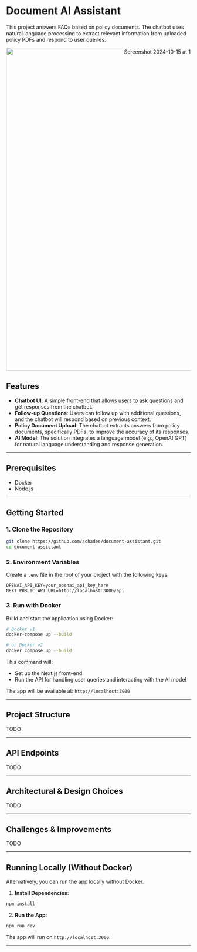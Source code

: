 

# Document AI Assistant

This project answers FAQs based on policy documents. The chatbot uses natural language processing  to extract relevant information from uploaded policy PDFs and respond to user queries.
<p align="center">
  <img width="879" alt="Screenshot 2024-10-15 at 11 28 18 AM" src="https://github.com/user-attachments/assets/75563599-5841-47cd-af27-6ce43e64c8ef">
</p>


## Features
- **Chatbot UI**: A simple front-end that allows users to ask questions and get responses from the chatbot.
- **Follow-up Questions**: Users can follow up with additional questions, and the chatbot will respond based on previous context.
- **Policy Document Upload**: The chatbot extracts answers from policy documents, specifically PDFs, to improve the accuracy of its responses.
- **AI Model**: The solution integrates a language model (e.g., OpenAI GPT) for natural language understanding and response generation.

---

## Prerequisites

- Docker
- Node.js

---

## Getting Started

### 1. Clone the Repository

```bash
git clone https://github.com/achadee/document-assistant.git
cd document-assistant
```

### 2. Environment Variables

Create a `.env` file in the root of your project with the following keys:

```
OPENAI_API_KEY=your_openai_api_key_here
NEXT_PUBLIC_API_URL=http://localhost:3000/api
```

### 3. Run with Docker

Build and start the application using Docker:

```bash
# Docker v1
docker-compose up --build

# or Docker v2
docker compose up --build
```

This command will:
- Set up the Next.js front-end
- Run the API for handling user queries and interacting with the AI model

The app will be available at: `http://localhost:3000`

---

## Project Structure

TODO

---

## API Endpoints

TODO

---

## Architectural & Design Choices

TODO

---

## Challenges & Improvements

TODO


---

## Running Locally (Without Docker)

Alternatively, you can run the app locally without Docker.

1. **Install Dependencies**:

```bash
npm install
```

2. **Run the App**:

```bash
npm run dev
```

The app will run on `http://localhost:3000`.

---
